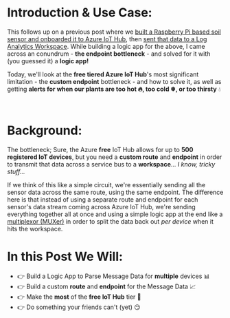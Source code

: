 # Introduction & Use Case:
This follows up on a previous post where we [built a Raspberry Pi based soil sensor and onboarded it to Azure IoT Hub](https://www.hanley.cloud/2024-02-05-Sentinel-Integrated-RPi-Soil-Sensor-2.0/), then [sent that data to a Log Analytics Workspace](https://www.hanley.cloud/2024-02-12-Sentinel-Integrated-Rpi-Soil-Sensor-2.0-Part-2/). While building a logic app for the above, I came across an conundrum - **the endpoint bottleneck** - and solved for it with (you guessed it) a **logic app!**

Today, we'll look at the **free tiered Azure IoT Hub**'s most significant limitation - the **custom endpoint** bottleneck - and how to solve it, as well as getting **alerts for when our plants are too hot &#128293;, too cold &#10052;, or too thirsty** &#128167;

<br/>


# Background:

The bottleneck; Sure, the Azure **free** IoT Hub allows for up to **500 registered IoT devices**, but you need a **custom route** and **endpoint** in order to transmit that data across a service bus to a **workspace**... _I know, tricky stuff..._

If we think of this like a simple circuit, we're essentially sending all the sensor data across the same route, using the same endpoint. The difference here is that instead of using a separate route and endpoint for each sensor's data stream coming across Azure IoT Hub, we're sending everything together all at once and using a simple logic app at the end like a [multiplexor (MUXer)](https://en.wikipedia.org/wiki/Multiplexer) in order to split the data back out _per device_ when it hits the workspace. 



# In this Post We Will: 

- &#128073; Build a Logic App to Parse Message Data for **multiple** devices &#128202;
- &#128073; Build a custom **route** and **endpoint** for the Message Data &#128200;
- &#128073; Make the **most** of the **free IoT Hub** tier &#128170;
- &#128073; Do something your friends can't (yet) &#128527;

